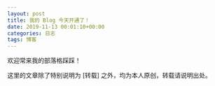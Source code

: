 ```yaml
---
layout: post
title: 我的 Blog 今天开通了！
date: 2019-11-13 00:01:10+00:00
categories: 日志
tags: 博客
---
```


欢迎常来我的部落格踩踩！

这里的文章除了特别说明为 [转载] 之外，均为本人原创，转载请说明出处。


